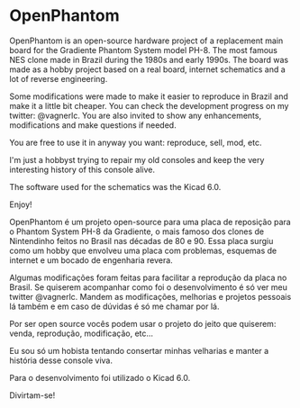 # OpenPhantom
OpenPhantom is an open-source hardware project of a replacement main board for the Gradiente Phantom System model PH-8. The most famous NES clone made in Brazil during the 1980s and early 1990s.
The board was made as a hobby project based on a real board, internet schematics and a lot of reverse engineering.

Some modifications were made to make it easier to reproduce in Brazil and make it a little bit cheaper.
You can check the development progress on my twitter: @vagnerlc.
You are also invited to show any enhancements, modifications and make questions if needed.

You are free to use it in anyway you want: reproduce, sell, mod, etc.

I'm just a hobbyst trying to repair my old consoles and keep the very interesting history of this console alive.

The software used for the schematics was the Kicad 6.0.

Enjoy!

OpenPhantom é um projeto open-source para uma placa de reposição para o Phantom System PH-8 da Gradiente, o mais famoso dos clones de Nintendinho feitos no Brasil nas décadas de 80 e 90.
Essa placa surgiu como um hobby que envolveu uma placa com problemas, esquemas de internet e um bocado de engenharia revera.

Algumas modificações foram feitas para facilitar a reprodução da placa no Brasil.
Se quiserem acompanhar como foi o desenvolvimento é só ver meu twitter @vagnerlc.
Mandem as modificações, melhorias e projetos pessoais lá também e em caso de dúvidas é só me chamar por lá.

Por ser open source vocês podem usar o projeto do jeito que quiserem: venda, reprodução, modificação, etc...

Eu sou só um hobista tentando consertar minhas velharias e manter a história desse console viva.

Para o desenvolvimento foi utilizado o Kicad 6.0.

Divirtam-se!
